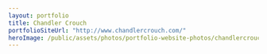 ```yaml
---
layout: portfolio
title: Chandler Crouch
portfolioSiteUrl: "http://www.chandlercrouch.com/"
heroImage: /public/assets/photos/portfolio-website-photos/chandlercrouch-scr.png
---
```

